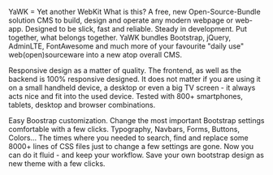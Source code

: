YaWK = Yet another WebKit
What is this? A free, new Open-Source-Bundle solution CMS to build, design and operate any modern webpage or web-app. Designed to be slick, fast and reliable. Steady in development. Put together, what belongs together. YaWK bundles Bootstrap, jQuery, AdminLTE, FontAwesome and much more of your favourite "daily use" web(open)sourceware into a new atop overall CMS.

Responsive design as a matter of quality. The frontend, as well as the backend is 100% responsive designed. It does not matter if you are using it on a small handheld device, a desktop or even a big TV screen - it always acts nice and fit into the used device. Tested with 800+ smartphones, tablets, desktop and browser combinations.

Easy Boostrap customization. Change the most important Bootstrap settings comfortable with a few clicks. Typography, Navbars, Forms, Buttons, Colors... The times where you needed to search, find and replace some 8000+ lines of CSS files just to change a few settings are gone. Now you can do it fluid - and keep your workflow. Save your own bootstrap design as new theme with a few clicks.
